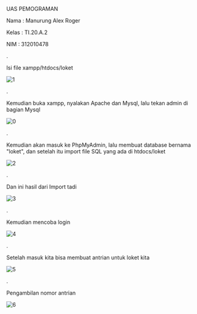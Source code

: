 UAS PEMOGRAMAN

Nama  : Manurung Alex Roger

Kelas : TI.20.A.2

NIM   : 312010478

.

Isi file xampp/htdocs/loket

![1](https://user-images.githubusercontent.com/101391579/177779195-decfb345-7d2c-4972-b578-05f1a642a3f7.png)

.

Kemudian buka xampp, nyalakan Apache dan Mysql, lalu tekan admin di bagian Mysql

![0](https://user-images.githubusercontent.com/101391579/177778992-0ebbacce-845d-4b50-8ca5-59b880c3d8d9.png)

.

Kemudian akan masuk ke PhpMyAdmin, lalu membuat database bernama "loket", dan setelah itu import file SQL yang ada di htdocs/loket

![2](https://user-images.githubusercontent.com/101391579/177772748-5952a816-1b8f-4265-b087-ef0c704a1c2c.png)

.

Dan ini hasil dari Import tadi

![3](https://user-images.githubusercontent.com/101391579/177772754-d1796434-ffa4-4fd7-a09e-a3d492bfcba6.png)

.

Kemudian mencoba login 

![4](https://user-images.githubusercontent.com/101391579/177772773-da58ec95-2e68-4b30-8bdc-8da23c972091.png)

.

Setelah masuk kita bisa membuat antrian untuk loket kita

![5](https://user-images.githubusercontent.com/101391579/177772800-4af8fc75-0790-4d05-bba0-7061fcf683a8.png)

.

Pengambilan nomor antrian

![6](https://user-images.githubusercontent.com/101391579/177772820-d5508a2e-8c33-4e96-8920-6e2cb67d94bf.png)
